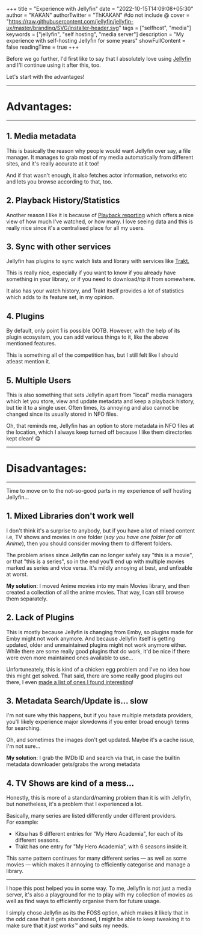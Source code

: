 +++
title = "Experience with Jellyfin"
date = "2022-10-15T14:09:08+05:30"
author = "KAKAN"
authorTwitter = "ThKAKAN" #do not include @
cover = "https://raw.githubusercontent.com/jellyfin/jellyfin-ux/master/branding/SVG/installer-header.svg"
tags = ["selfhost", "media"]
keywords = ["jellyfin", "self hosting", "media server"]
description = "My experience with self-hosting Jellyfin for some years"
showFullContent = false
readingTime = true
+++

Before we go further, I'd first like to say that I absolutely love using [Jellyfin](https://jellyfin.org/) 
and I'll continue using it after this, too.  

Let's start with the advantages!

---
# Advantages:
---

## 1. Media metadata
This is basically the reason why people would want Jellyfin over say, a file 
manager. It manages to grab most of my media automatically from different 
sites, and it's really accurate at it too!  

And if that wasn't enough, it also fetches actor information, networks etc and 
lets you browse according to that, too. 

## 2. Playback History/Statistics
Another reason I like it is because of [Playback reporting](https://github.com/jellyfin/jellyfin-plugin-playbackreporting/) 
which offers a nice view of how much I've watched, or how many. I love seeing 
data and this is really nice since it's a centralised place for all my users.

## 3. Sync with other services
Jellyfin has plugins to sync watch lists and library with services like [Trakt.](https://github.com/jellyfin/jellyfin-plugin-trakt)  

This is really nice, especially if you want to know if you already have 
something in your library, or if you need to download/rip it from somewhere.  

It also has your watch history, and Trakt itself provides a lot of statistics 
which adds to its feature set, in my opinion. 

## 4. Plugins
By default, only point 1 is possible OOTB. However, with the help of its plugin 
ecosystem, you can add various things to it, like the above mentioned features.  

This is something all of the competition has, but I still felt like I should 
atleast mention it.

## 5. Multiple Users
This is also something that sets Jellyfin apart from "local" media managers 
which let you store, view and update metadata and keep a playback history, 
but tie it to a single user. Often times, its annoying and also cannot be 
changed since its usually stored in NFO files.  

Oh, that reminds me, Jellyfin has an option to store metadata in NFO files 
at the location, which I always keep turned off because I like them 
directories kept clean! :yum:

---
# Disadvantages:
---

Time to move on to the not-so-good parts in my experience of self hosting Jellyfin...

## 1. Mixed Libraries don't work well
I don't think it's a surprise to anybody, but if you have a lot of mixed content 
i.e, TV shows and movies in one folder (_say you have one folder for all Anime_), 
then you should consider moving them to different folders.  

The problem arises since Jellyfin can no longer safely say "this is a movie", 
or that "this is a series", so in the end you'll end up with multiple movies 
marked as series and vice versa. It's mildly annoying at best, and unfixable 
at worst.  

**My solution**: I moved Anime movies into my main Movies library, and then created 
a collection of all the anime movies. That way, I can still browse them separately.

## 2. Lack of Plugins
This is mostly because Jellyfin is changing from Emby, so plugins made for Emby 
might not work anymore. And because Jellyfin itself is getting updated, older 
and unmaintained plugins might not work anymore either. While there are some 
really good plugins that do work, it'd be nice if there were even more maintained 
ones available to use...  

Unfortuneately, this is kind of a chicken egg problem and I've no idea how this 
might get solved. That said, there are some really good plugins out there, I even 
[made a list of ones I found interesting](https://github.com/stars/theKAKAN/lists/jellyfin-plugins)!

## 3. Metadata Search/Update is... slow
I'm not sure why this happens, but if you have multiple metadata providers, 
you'll likely experience major slowdowns if you enter broad enough terms for 
searching.  

Oh, and sometimes the images don't get updated. Maybe it's a cache issue, I'm not sure...

**My solution**: I grab the IMDb ID and search via that, in case the builtin 
metadata downloader gets/grabs the wrong metadata

## 4. TV Shows are kind of a mess...
Honestly, this is more of a standard/naming problem than it is with Jellyfin, 
but nonetheless, it's a problem that I experienced a lot.  

Basically, many series are listed differently under different providers.  
For example:
  - Kitsu has 6 different entries for "My Hero Academia", for each of its different seasons.
  - Trakt has one entry for "My Hero Academia", with 6 seasons inside it.

This same pattern continues for many different series — as well as some movies — 
which makes it annoying to efficiently categorise and manage a library.


---

I hope this post helped you in some way. To me, Jellyfin is not just a media 
server, it's also a playground for me to play with my collection of movies 
as well as find ways to efficiently organise them for future usage.  

I simply chose Jellyfin as its the FOSS option, which makes it likely that 
in the odd case that it gets abandoned, I might be able to keep tweaking it 
to make sure that it *just works™* and suits my needs.